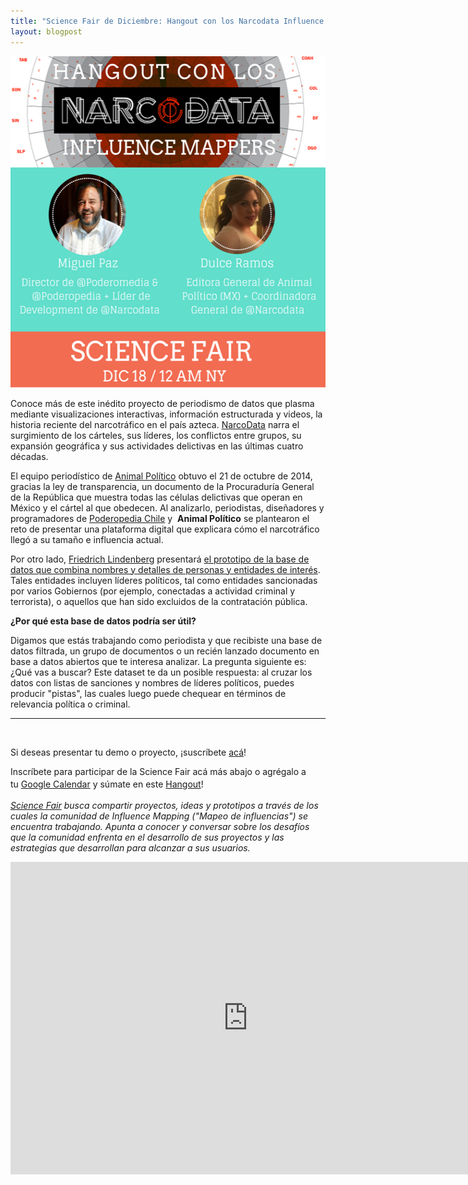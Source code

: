 ```yaml
---
title: "Science Fair de Diciembre: Hangout con los Narcodata Influence Mappers + Dataset de Personas de Interés"
layout: blogpost
---
```


<img class="aligncenter wp-image-493 size-full" src="/assets/images/sfdecspa.png" alt="Science Fair-6" width="530" height="530" />

Conoce más de este inédito proyecto de periodismo de datos que plasma mediante visualizaciones interactivas, información estructurada y videos, la historia reciente del narcotráfico en el país azteca. <a href="http://narcodata.animalpolitico.com/">NarcoData</a> narra el surgimiento de los cárteles, sus líderes, los conflictos entre grupos, su expansión geográfica y sus actividades delictivas en las últimas cuatro décadas.

El equipo periodístico de <a href="http://www.animalpolitico.com">Animal Político</a> obtuvo el 21 de octubre de 2014, gracias la ley de transparencia, un documento de la Procuraduría General de la República que muestra todas las células delictivas que operan en México y el cártel al que obedecen. Al analizarlo, periodistas, diseñadores y programadores de <a href="http://www.poderopedia.org/cl/">Poderopedia Chile</a> y  <strong>Animal Político</strong> se plantearon el reto de presentar una plataforma digital que explicara cómo el narcotráfico llegó a su tamaño e influencia actual.

Por otro lado, <a href="http://influencemapping.org/people/">Friedrich Lindenberg</a> presentará <a href="http://pudo.org/material/opennames/" target="_blank">el prototipo de la base de datos que combina nombres y detalles de personas y entidades de interés</a>. Tales entidades incluyen líderes políticos, tal como entidades sancionadas por varios Gobiernos (por ejemplo, conectadas a actividad criminal y terrorista), o aquellos que han sido excluidos de la contratación pública.

<strong>¿Por qué esta base de datos podría ser útil?</strong>

Digamos que estás trabajando como periodista y que recibiste una base de datos filtrada, un grupo de documentos o un recién lanzado documento en base a datos abiertos que te interesa analizar. La pregunta siguiente es: ¿Qué vas a buscar? Este dataset te da un posible respuesta: al cruzar los datos con listas de sanciones y nombres de líderes políticos, puedes producir "pistas", las cuales luego puede chequear en términos de relevancia política o criminal.

<hr />

&nbsp;

Si deseas presentar tu demo o proyecto, ¡suscríbete <a href="https://public.etherpad-mozilla.org/p/im-sciencefair-18-12-15" target="_blank">acá</a>!

Inscríbete para participar de la Science Fair acá más abajo o agrégalo a tu <a href="https://calendar.google.com/calendar/event?action=TEMPLATE&amp;tmeid=a2FxM28xbDVtYXZmanJhMWVrdDU4cm83dGsgZGpldnVidjJkcTJqbm9sN2QxMXEydDJwc2dAZw&amp;tmsrc=djevubv2dq2jnol7d11q2t2psg%40group.calendar.google.com" target="_blank">Google Calendar</a><span style="line-height: 1.7;"> y súmate en este </span><a href="https://plus.google.com/hangouts/_/g7fdttgtk3xd5aud6k6vz4bthya" target="_blank">Hangout</a><span style="line-height: 1.7;">!</span>

<em><a href="http://influencemapping.org/?s=science+fair&amp;submit=Search" target="_blank">Science Fair</a> busca compartir proyectos, ideas y prototipos a través de los cuales la comunidad de Influence Mapping ("Mapeo de influencias") se encuentra trabajando. Apunta a conocer y conversar sobre los desafíos que la comunidad enfrenta en el desarrollo de sus proyectos y las estrategias que desarrollan para alcanzar a sus usuarios. </em>

<!--more-->

<iframe src="https://docs.google.com/forms/d/1pBJGA1hFlzq-_lBZT4Rp1EDcPeSSpnICfBeX3Yv19Rs/viewform?embedded=true" width="760" height="500" frameborder="0" marginwidth="0" marginheight="0">Cargando...</iframe>
